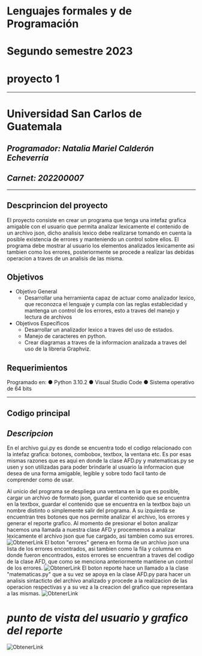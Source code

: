 # Lenguajes formales y de Programación
# Segundo semestre 2023
# proyecto 1
---
# Universidad San Carlos de Guatemala
## _Programador: Natalia Mariel Calderón Echeverría_
## _Carnet: 202200007_
-----
## Descprincion del proyecto
El proyecto consiste en crear un programa que tenga una intefaz grafica amigable con el usuario que permita analizar lexicamente el contenido de un archivo json, dicho analisis lexico debe realizarse tomando en cuenta la posible existencia de errores y manteniendo un control sobre ellos. El programa debe mostrar al usuario los elementos analizados lexicamente asi tambien como los errores, posteriormente se procede a realizar las debidas operacion a traves de un analisis de las misma.
## Objetivos
* Objetivo General
    * Desarrollar una herramienta capaz de actuar como analizador lexico, que reconozca el lenguaje y cumpla con las reglas establecidad y mantenga un control de los errores, esto a traves del manejo y lectura de archivos
* Objetivos Específicos
    * Desarrollar un analizador lexico a traves del uso de estados.
    * Manejo de caracteres en python.
    * Crear diagramas a traves de la informacion analizada a traves del uso de la libreria Graphviz.

## Requerimientos 
Programado en:
● Python 3.10.2
● Visual Studio Code
● Sistema operativo de 64 bits

---
## Codigo principal

## _Descripcion_
En el archivo gui.py es donde se encuentra todo el codigo relacionado con la intefaz grafica: botones, combobox, textbox, la ventana etc. Es por esas mismas razones que es aqui en donde la clase AFD.py y matematicas.py se usen y son utilizadas para poder brindarle al usuario la informacion que desea de una forma amigable, legible y sobre todo facil tanto de comprender como de usar.

Al unicio del programa se despliega una ventana en la que es posible, cargar un archivo de formato json, guardar el contenido que se encuentra en la textbox, guardar el contenido que se encuentra en la textbox bajo un nombre distinto o simplemente salir del programa. A su izquierda se encuentran tres botones que nos permite analizar el archivo, los errores y generar el reporte grafico. Al momento de presionar el boton analizar hacemos una llamada a nuestra clase AFD y procememos a analizar lexicamente el archivo json que fue cargado, asi tambien como sus errores. 
![ObtenerLink](https://i.ibb.co/wWRKttc/analizar.png)
El boton "errores" genera en forma de un archivo json una lista de los errores encontrados, asi tambien como la fila y columna en donde fueron encontrados, estos errores se encuentran a traves del codigo de la clase AFD, que como se menciona anteriormente mantiene un control de los errores. 
![ObtenerLink](https://i.ibb.co/5xm31wH/errores.png)
El boton reporte hace un llamado a la clase "matematicas.py" que a su vez se apoya en la clase AFD.py para hacer un analisis sintacticto del archivo analizado y procede a la realizacion de las operacion respectivas y a su vez a la creacion del grafico que representara a las mismas. 
![ObtenerLink](https://i.ibb.co/q94Hkfg/reporte.png)

  # _punto de vista del usuario y grafico del reporte_
  ![ObtenerLink](https://i.ibb.co/yfqwwFR/vista-usuario.png)


